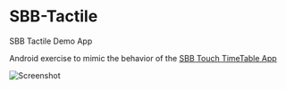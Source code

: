 # SBB-Tactile
SBB Tactile Demo App

Android exercise to mimic the behavior of the [SBB Touch TimeTable App](https://play.google.com/store/apps/details?id=ch.sbb.mobile.android.b2c)

![Screenshot](./art/video.gif)
